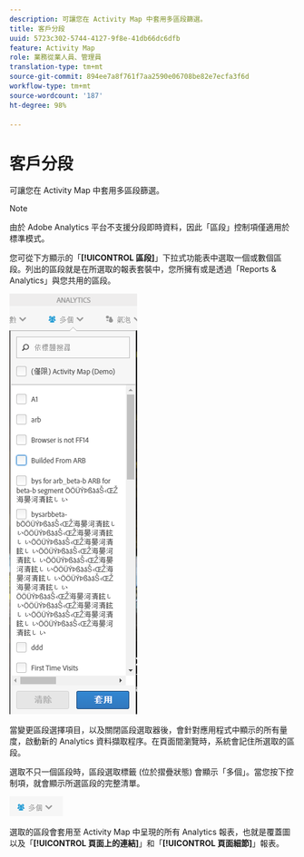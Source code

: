 ```yaml
---
description: 可讓您在 Activity Map 中套用多區段篩選。
title: 客戶分段
uuid: 5723c302-5744-4127-9f8e-41db66dc6dfb
feature: Activity Map
role: 業務從業人員、管理員
translation-type: tm+mt
source-git-commit: 894ee7a8f761f7aa2590e06708be82e7ecfa3f6d
workflow-type: tm+mt
source-wordcount: '187'
ht-degree: 98%

---
```



# 客戶分段

可讓您在 Activity Map 中套用多區段篩選。

>[!NOTE]
>
> 由於 Adobe Analytics 平台不支援分段即時資料，因此「區段」控制項僅適用於標準模式。

您可從下方顯示的「**[!UICONTROL 區段]**」下拉式功能表中選取一個或數個區段。列出的區段就是在所選取的報表套裝中，您所擁有或是透過「Reports &amp; Analytics」與您共用的區段。

![](assets/segments.png)

當變更區段選擇項目，以及關閉區段選取器後，會針對應用程式中顯示的所有量度，啟動新的 Analytics 資料擷取程序。在頁面間瀏覽時，系統會記住所選取的區段。

選取不只一個區段時，區段選取標籤 (位於摺疊狀態) 會顯示「多個」。當您按下控制項，就會顯示所選區段的完整清單。

![](assets/two_segments.png)

選取的區段會套用至 Activity Map 中呈現的所有 Analytics 報表，也就是覆蓋圖以及「**[!UICONTROL 頁面上的連結]**」和「**[!UICONTROL 頁面細節]**」報表。

